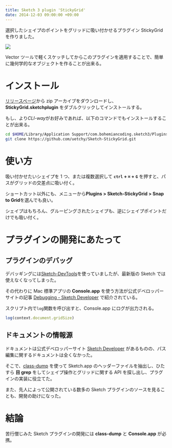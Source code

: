 ```yaml
---
title: Sketch 3 plugin 'StickyGrid'
date: 2014-12-03 09:00:00 +09:00
---
```


選択したシェイプのポイントをグリッドに吸い付かせるプラグイン StickyGrid を作りました。

![](http://uechi-public.s3.amazonaws.com/github/sketch-stickygrid.png)

Vector ツールで軽くスケッチしてからこのプラグインを適用することで、簡単に幾何学的なオブジェクトを作ることが出来る。

# インストール

[リリースページ](https://github.com/uetchy/Sketch-StickyGrid/releases/latest)から zip アーカイブをダウンロードし、**StickyGrid.sketchplugin** をダブルクリックしてインストールする。

もし、より*CLI-way*がお好みであれば、以下のコマンドでもインストールすることが出来る。

```bash
cd $HOME/Library/Application Support/com.bohemiancoding.sketch3/Plugins
git clone https://github.com/uetchy/Sketch-StickyGrid.git
```

# 使い方

吸い付かせたいシェイプを 1 つ、または複数選択して **`ctrl` + `⌘` + `G`** を押すと、パスがグリッドの交差点に吸い付く。

ショートカット以外にも、メニューから**Plugins > Sketch-StickyGrid > Snap to Grid**を選んでも良い。

シェイプはもちろん、グルーピングされたシェイプも、逆にシェイプポイントだけでも吸い付く。

# プラグインの開発にあたって

## プラグインのデバッグ

デバッギングには[Sketch-DevTools](https://github.com/turbobabr/sketch-devtools)を使っていましたが、最新版の Sketch では使えなくなってしまった。

その代わりに Mac 標準アプリの **Console.app** を使う方法が公式デベロッパーサイトの記事 [Debugging - Sketch Developer](http://developer.sketchapp.com/code-examples/debugging/) で紹介されている。

スクリプト内で`log`関数を呼び出すと、Console.app にログが出力される。

```js
log(context.document.gridSize)
```

## ドキュメントの情報源

ドキュメントは公式デベロッパーサイト [Sketch Developer](http://developer.sketchapp.com) があるものの、パス編集に関するドキュメントは全くなかった。

そこで、[class-dump](http://stevenygard.com/projects/class-dump/) を使って Sketch.app のヘッダーファイルを抽出し、ひたすら **目 grep** をしてシェイプ操作とグリッドに関する API を探し出し、プラグインの実装に役立てた。

また、先人によって公開されている数多の Sketch プラグインのソースを見ることも、開発の助けになった。

# 結論

苦行僧じみた Sketch プラグインの開発には **class-dump** と **Console.app** が必携。
